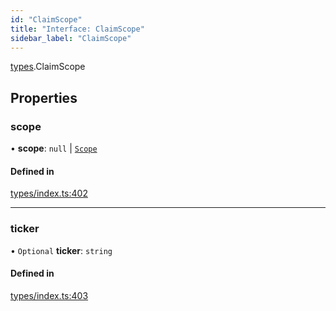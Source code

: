 ```yaml
---
id: "ClaimScope"
title: "Interface: ClaimScope"
sidebar_label: "ClaimScope"
---
```


[types](../../../modules/Types/Types.md).ClaimScope

## Properties

### scope

• **scope**: ``null`` \| [`Scope`](../Scope/Scope.md)

#### Defined in

[types/index.ts:402](https://github.com/PolymeshAssociation/polymesh-sdk/blob/daafaa68f/src/types/index.ts#L402)

___

### ticker

• `Optional` **ticker**: `string`

#### Defined in

[types/index.ts:403](https://github.com/PolymeshAssociation/polymesh-sdk/blob/daafaa68f/src/types/index.ts#L403)
